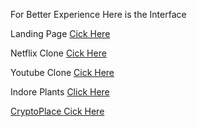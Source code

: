 <p>For Better Experience <span> Here is the Interface </span> </p>
<p>Landing Page <a href="https://gregarious-caramel-42bf4b.netlify.app/">Cick Here</a></p>
<p>Netflix Clone <a href="lively-zuccutto-623d56.netlify.app">Cick Here</a></p>
<p>Youtube Clone <a href="https://glittery-faun-50fb82.netlify.app/">Cick Here</a></p>
<p>Indore Plants <a href="https://stirring-crostata-684b59.netlify.app/">Click Here</p>
<p>CryptoPlace <a href="https://regal-choux-739976.netlify.app/">Cick Here</a></p>
